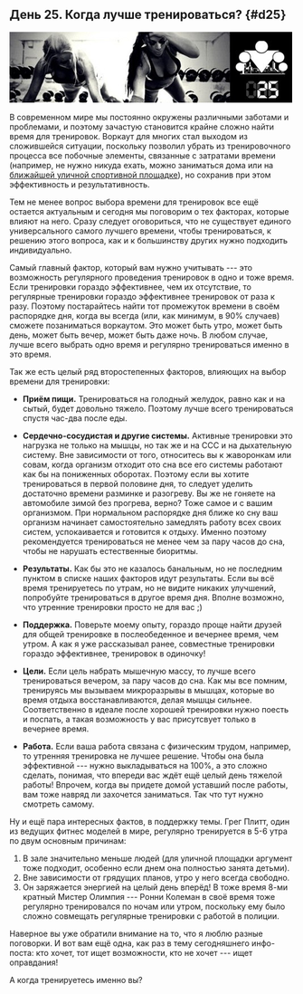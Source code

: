## День 25. Когда лучше тренироваться? {#d25}

![](src/img/25.jpg)

В современном мире мы постоянно окружены различными заботами и проблемами, и поэтому зачастую становится крайне сложно найти время для тренировок. Воркаут для многих стал выходом из сложившейся ситуации, поскольку позволил убрать из тренировочного процесса все побочные элементы, связанные с затратами времени (например, не нужно никуда ехать, можно заниматься дома или на [ближайшей уличной спортивной площадке](http://workout.su/areas)), но сохранив при этом эффективность и результативность. 

Тем не менее вопрос выбора времени для тренировок все ещё остается актуальным и сегодня мы поговорим о тех факторах, которые влияют на него. Сразу следует оговориться, что не существует единого универсального самого лучшего времени, чтобы тренироваться, к решению этого вопроса, как и к большинству других нужно подходить индивидуально. 

Самый главный фактор, который вам нужно учитывать --- это возможность регулярного проведения тренировок в одно и тоже время. Если тренировки гораздо эффективнее, чем их отсутствие, то регулярные тренировки гораздо эффективнее тренировок от раза к разу. Поэтому постарайтесь найти тот промежуток времени в своём распорядке дня, когда вы всегда (или, как минимум, в 90% случаев) сможете позаниматься воркаутом. Это может быть утро, может быть день, может быть вечер, может быть даже ночь. В любом случае, лучше всего выбрать одно время и регулярно тренироваться именно в это время. 

Так же есть целый ряд второстепенных факторов, влияющих на выбор времени для тренировки: 

- **Приём пищи.** Тренироваться на голодный желудок, равно как и на сытый, будет довольно тяжело. Поэтому лучше всего тренироваться спустя час-два после еды. 

- **Сердечно-сосудистая и другие системы.** Активные тренировки это нагрузка не только на мышцы, но так же и на ССС и на дыхательную систему. Вне зависимости от того, относитесь вы к жаворонкам или совам, когда организм отходит ото сна все его системы работают как бы на пониженных оборотах. Поэтому если вы хотите тренироваться в первой половине дня, то следует уделить достаточно времени разминке и разогреву. Вы же не гоняете на автомобиле зимой без прогрева, верно? Тоже самое и с вашим организмом. При нормальном распорядке дня ближе ко сну ваш организм начинает самостоятельно замедлять работу всех своих систем, успокаивается и готовится к отдыху. Именно поэтому рекомендуется тренироваться не менее чем за пару часов до сна, чтобы не нарушать естественные биоритмы. 

- **Результаты.** Как бы это не казалось банальным, но не последним пунктом в списке наших факторов идут результаты. Если вы всё время тренируетесь по утрам, но не видите никаких улучшений, попробуйте тренироваться в другое время дня. Вполне возможно, что утренние тренировки просто не для вас ;) 

- **Поддержка.** Поверьте моему опыту, гораздо проще найти друзей для общей тренировке в послеобеденное и вечернее время, чем утром. А как я уже рассказывал ранее, совместные тренировки гораздо эффективнее, тренировок в одиночку! 

- **Цели.** Если цель набрать мышечную массу, то лучше всего тренироваться вечером, за пару часов до сна. Как мы все помним, тренируясь мы вызываем микроразрывы в мышцах, которые во время отдыха восстанавливаются, делая мышцы сильнее. Соответственно в идеале после хорошей тренировки нужно поесть и поспать, а такая возможность у вас присутсвует только в вечернее время. 

- **Работа.** Если ваша работа связана с физическим трудом, например, то утренняя тренировка не лучшее решение. Чтобы она была эффективной --- нужно выкладываться на 100%, а это сложно сделать, понимая, что впереди вас ждёт ещё целый день тяжелой работы! Впрочем, когда вы придете домой уставший после работы, вам тоже навряд ли захочется заниматься. Так что тут нужно смотреть самому. 

Ну и ещё пара интересных фактов, в поддержку темы. Грег Плитт, один из ведущих фитнес моделей в мире, регулярно тренируется в 5-6 утра по двум основным причинам: 

1. В зале значительно меньше людей (для уличной площадки аргумент тоже подходит, особенно если днем она полностью занята детьми). 
2. Вне зависимости от грядущих планов, утро у него всегда свободно. 
3. Он заряжается энергией на целый день вперёд! 
В тоже время 8-ми кратный Мистер Олимпия --- Ронни Колеман в своё время тоже регулярно тренировался по ночам или утром, поскольку ему было сложно совмещать регулярные тренировки с работой в полиции. 

Наверное вы уже обратили внимание на то, что я люблю разные поговорки. И вот вам ещё одна, как раз в тему сегодняшнего инфо-поста: кто хочет, тот ищет возможности, кто не хочет --- ищет оправдания! 

А когда тренируетесь именно вы? 

